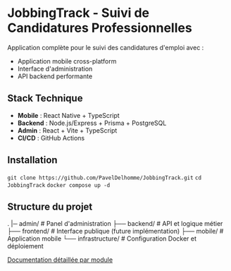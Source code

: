 # JobbingTrack - Suivi de Candidatures Professionnelles

Application complète pour le suivi des candidatures d'emploi avec :
- Application mobile cross-platform
- Interface d'administration
- API backend performante

## Stack Technique
- **Mobile** : React Native + TypeScript
- **Backend** : Node.js/Express + Prisma + PostgreSQL
- **Admin** : React + Vite + TypeScript
- **CI/CD** : GitHub Actions

## Installation

`git clone https://github.com/PavelDelhomme/JobbingTrack.git`
`cd JobbingTrack`
`docker compose up -d`

## Structure du projet

.
|─ admin/ # Panel d'administration
├── backend/ # API et logique métier
├── frontend/ # Interface publique (future implémentation)
├── mobile/ # Application mobile
└── infrastructure/ # Configuration Docker et déploiement

[Documentation détaillée par module](#)